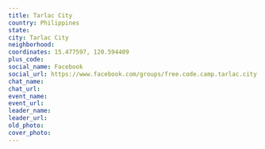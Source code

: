 ```yaml
---
title: Tarlac City
country: Philippines
state: 
city: Tarlac City
neighborhood: 
coordinates: 15.477597, 120.594409
plus_code:
social_name: Facebook
social_url: https://www.facebook.com/groups/free.code.camp.tarlac.city
chat_name:
chat_url:
event_name:
event_url:
leader_name:
leader_url:
old_photo: 
cover_photo:
---
```

